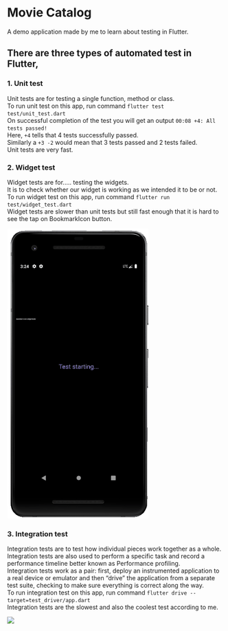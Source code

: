 # Movie Catalog

A demo application made by me to learn about testing in Flutter. <br/>

## There are three types of automated test in Flutter,

### 1. Unit test
Unit tests are for testing a single function, method or class. <br/>
To run unit test on this app, run command `flutter test test/unit_test.dart` <br/>
On successful completion of the test you will get an output `00:08 +4: All tests passed!` <br/>
Here, `+4` tells that 4 tests successfully passed.  <br/>
Similarly a `+3 -2` would mean that 3 tests passed and 2 tests failed.  <br/>
Unit tests are very fast.  <br/>


### 2. Widget test
Widget tests are for..... testing the widgets. <br/>
It is to check whether our widget is working as we intended it to be or not. <br/>
To run widget test on this app, run command `flutter run test/widget_test.dart` <br/>
Widget tests are slower than unit tests but still fast enough that it is hard to see the tap on BookmarkIcon button.

![](https://github.com/aadarsh-patel/movie_catalog/blob/master/gifs/widget_test.gif)

### 3. Integration test
Integration tests are to test how individual pieces work together as a whole. <br/>
Integration tests are also used to perform a specific task and record a performance timeline better known as Performance profiling. <br/>
Integration tests work as a pair: first, deploy an instrumented application to a real device or emulator and then “drive” the application from a separate test suite, checking to make sure everything is correct along the way. <br/>
To run integration test on this app, run command `flutter drive --target=test_driver/app.dart` <br/>
Integration tests are the slowest and also the coolest test according to me. <br/>

![](https://github.com/aadarsh-patel/movie_catalog/blob/master/gifs/integration_test.gif)
